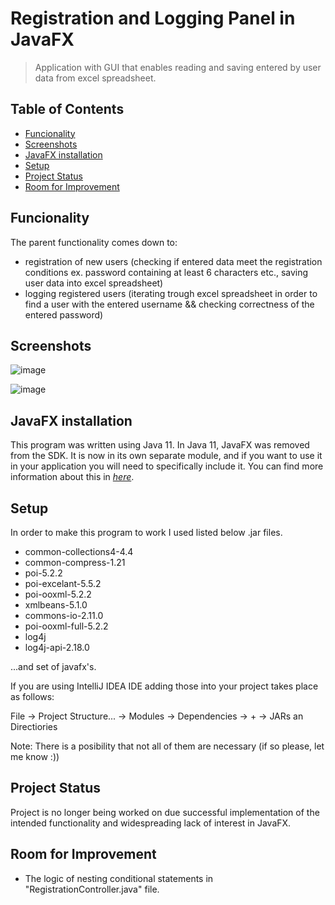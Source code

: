 # Registration and Logging Panel in JavaFX

>Application with GUI that enables reading and saving entered by user data from excel spreadsheet.

## Table of Contents
* [Funcionality](#funcionality)
* [Screenshots](#screenshots)
* [JavaFX installation](#javafx-installation)
* [Setup](#setup)
* [Project Status](#project-status)
* [Room for Improvement](#room-for-improvement)

## Funcionality
The parent functionality comes down to:
- registration of new users (checking if entered data meet the registration conditions ex. password containing at least 6 characters etc., saving user data into excel spreadsheet)
- logging registered users (iterating trough excel spreadsheet in order to find a user with the entered username && checking correctness of the entered password)

## Screenshots

![image](https://user-images.githubusercontent.com/104503502/179259597-fb1f6ad6-94b8-4203-94af-8db1217004e4.png)

![image](https://user-images.githubusercontent.com/104503502/179256527-5412a670-880f-40e2-8dfa-35894a852ebb.png)

## JavaFX installation
This program was written using Java 11.
In Java 11, JavaFX was removed from the SDK.
It is now in its own separate module, and if you want to use it in your application you will need to specifically include it.
You can find more information about this in [_here_](https://blog.idrsolutions.com/using-javafx-with-java-11/). 

## Setup
In order to make this program to work I used listed below .jar files. 
* common-collections4-4.4
* common-compress-1.21
* poi-5.2.2
* poi-excelant-5.5.2
* poi-ooxml-5.2.2
* xmlbeans-5.1.0
* commons-io-2.11.0
* poi-ooxml-full-5.2.2
* log4j
* log4j-api-2.18.0 

...and set of javafx's.

If you are using IntelliJ IDEA IDE adding those into your project takes place as follows:

File -> Project Structure... -> Modules -> Dependencies -> + -> JARs an Directiories

Note: There is a posibility that not all of them are necessary (if so please, let me know :))
 
## Project Status
Project is no longer being worked on due successful implementation of the intended functionality and widespreading lack of interest in JavaFX.

## Room for Improvement
* The logic of nesting conditional statements in "RegistrationController.java" file.
